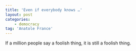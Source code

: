 ```yaml
---
title: 'Even if everybody knows …'
layout: post
categories:
    - democracy
tag: 'Anatole France'
---
```


If a million people say a foolish thing, it is still a foolish thing.